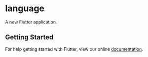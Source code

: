 # language

A new Flutter application.

## Getting Started

For help getting started with Flutter, view our online
[documentation](https://flutter.io/).
